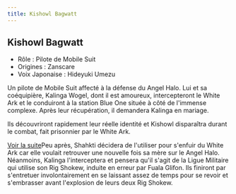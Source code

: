 ```yaml
---
title: Kishowl Bagwatt
---
```


Kishowl Bagwatt
---------------



* Rôle : Pilote de Mobile Suit
* Origines : Zanscare
* Voix Japonaise : Hideyuki Umezu


Un pilote de Mobile Suit affecté à la défense du Angel Halo. Lui et sa coéquipière, Kalinga Wogel, dont il est amoureux, intercepteront le White Ark et le conduiront à la station Blue One située à côté de l'immense complexe. Après leur récupération, il demandera Kalinga en mariage. 
  
Ils découvriront rapidement leur réelle identité et Kishowl disparaîtra durant le combat, fait prisonnier par le White Ark.



[Voir la suite](javascript:spoiler();)Peu après, Shahkti décidera de l'utiliser pour s'enfuir du White Ark car elle voulait retrouver une nouvelle fois sa mère sur le Angel Halo. Néanmoins, Kalinga l'interceptera et pensera qu'il s'agit de la Ligue Militaire qui utilise son Rig Shokew, induite en erreur par Fuala Glifon. Ils finiront par s'entretuer involontairement en se laissant assez de temps pour se revoir et s'embrasser avant l'explosion de leurs deux Rig Shokew. 


